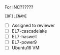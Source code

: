 For INC??????

`EBFILENAME`
* [ ] Assigned to reviewer
* [ ] EL7-cascadelake
* [ ] EL7-haswell
* [ ] EL7-power9
* [ ] Ubuntu16 VM
